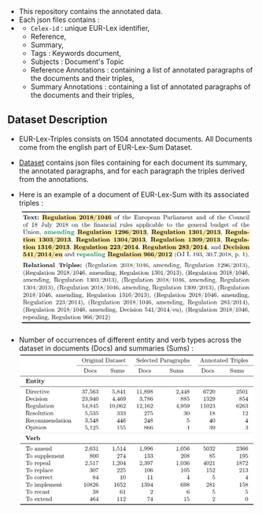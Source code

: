 * This repository contains the annotated data.
* Each json files contains :
* * `Celex-id` : unique EUR-Lex identifier,
  * Reference,
  * Summary,
  * Tags : Keywords document,
  * Subjects : Document's Topic
  * Reference Annotations : containing a list of annotated paragraphs of the documents and their triples,
  * Summary Annotations : containing a list of annotated paragraphs of the documents and their triples,

## Dataset Description
* EUR-Lex-Triples consists on 1504 annotated documents. All Documents come from the english part of EUR-Lex-Sum Dataset.
* [Dataset](Dataset) contains json files containing for each document its summary, the annotated paragraphs, and for each paragraph the triples derived from the annotations.

* Here is an example of a document of EUR-Lex-Sum with its associated triples : ![Here is an example of EUR-Lex-Triples](EUR-Lex-Triples-Examples.jpg)

* Number of occurrences of different entity and verb types across the dataset in documents (Docs) and summaries (Sums) : ![Here is an example of EUR-Lex-Triples](Entities-Verbs.jpg)
